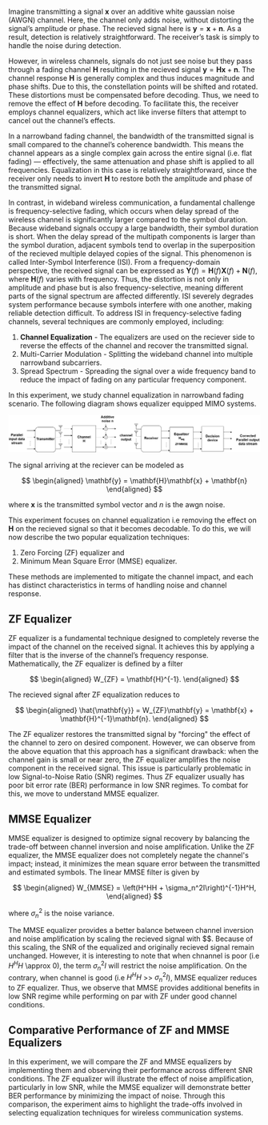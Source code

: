 Imagine transmitting a signal $\mathbf{x}$ over an additive white gaussian noise (AWGN) channel. Here, the channel only adds noise, without distorting the signal’s amplitude or phase. The recieved signal here is $\mathbf{y} = \mathbf{x}+\mathbf{n}$. As a result, detection is relatively straightforward. The receiver’s task is simply to handle the noise during detection.

However, in wireless channels, signals do not just see noise but they pass through a fading channel $\mathbf{H}$ resulting in the recieved signal $\mathbf{y} = \mathbf{Hx}+\mathbf{n}$. The channel response  $\mathbf{H}$ is generally complex and thus induces magnitude and phase shifts. Due to this, the constellation points will be shifted and rotated. These distortions must be compensated before decoding. Thus, we need to remove the effect of $\mathbf{H}$ before decoding. To facilitate this, the receiver employs channel equalizers, which act like inverse filters that attempt to cancel out the channel’s effects.

In a narrowband fading channel, the bandwidth of the transmitted signal is small compared to the channel’s coherence bandwidth. This means the channel appears as a single complex gain across the entire signal (i.e. flat fading) — effectively, the same attenuation and phase shift is applied to all frequencies. Equalization in this case is relatively straightforward, since the receiver only needs to invert $\mathbf{H}$ to restore both the amplitude and phase of the transmitted signal.

In contrast, in wideband wireless communication, a fundamental challenge is frequency-selective fading, which occurs when delay spread of the wireless channel is significantly larger compared to the symbol duration. Because wideband signals occupy a large bandwidth, their symbol duration is short. When the delay spread of the multipath components is larger than the symbol duration, adjacent symbols tend to overlap in the superposition of the recieved multiple delayed copies of the signal. This phenomenon is called Inter-Symbol Interference (ISI). From a frequency-domain perspective, the received signal can be expressed as $\mathbf{Y}(f) = \mathbf{H}(f)\mathbf{X}(f) + \mathbf{N}(f)$, where $\mathbf{H}(f)$ varies with frequency. Thus, the distortion is not only in amplitude and phase but is also frequency-selective, meaning different parts of the signal spectrum are affected differently. ISI severely degrades system performance because symbols interfere with one another, making reliable detection difficult. To address ISI in frequency-selective fading channels, several techniques are commonly employed, including:
  1) **Channel Equalization** - The equalizers are used on the reciever side to reverse the effects of the channel and recover the transmitted signal. 
  2) Multi-Carrier Modulation - Splitting the wideband channel into multiple narrowband subcarriers. 
  3) Spread Spectrum - Spreading the signal over a wide frequency band to reduce the impact of fading on any particular frequency component.

In this experiment, we study channel equalization in narrowband fading scenario. The following diagram shows equalizer equipped MIMO systems.

<img src=".\images\exp8.png">



The signal arriving at the reciever can be modeled as

$$
\begin{aligned}
  \mathbf{y} = \mathbf{H}\mathbf{x} + \mathbf{n}
\end{aligned}
$$

where $\mathbf{x}$ is the transmitted symbol vector and $n$ is the awgn noise.

This experiment focuses on channel equalization i.e removing the effect on $\mathbf{H}$ on the recieved signal so that it becomes decodable. To do this, we will now describe the two popular equalization techniques: 
  1) Zero Forcing (ZF) equalizer and
  2) Minimum Mean Square Error (MMSE) equalizer.

These methods are implemented to mitigate the channel impact, and each has distinct characteristics in terms of handling noise and channel response.

## ZF Equalizer

ZF equalizer is a fundamental technique designed to completely reverse the impact of the channel on the received signal. It achieves this by applying a filter that is the inverse of the channel’s frequency response. Mathematically, the ZF equalizer is defined by a filter 

$$
\begin{aligned}
     W_{ZF} = \mathbf{H}^{-1}. 
\end{aligned}
$$

The recieved signal after ZF equalization reduces to

$$
\begin{aligned}
  \hat{\mathbf{y}} = W_{ZF}\mathbf{y} = \mathbf{x} + \mathbf{H}^{-1}\mathbf{n}.
\end{aligned}
$$

The ZF equalizer restores the transmitted signal by "forcing" the effect of the channel to zero on desired component. However, we can observe from the above equation that this approach has a significant drawback: when the channel gain is small or near zero, the ZF equalizer amplifies the noise component in the received signal. This issue is particularly problematic in low Signal-to-Noise Ratio (SNR) regimes. Thus ZF equalizer usually has poor bit error rate (BER) performance in low SNR regimes. To combat for this, we move to understand MMSE equalizer.

## MMSE Equalizer

MMSE equalizer is designed to optimize signal recovery by balancing the trade-off between channel inversion and noise amplification. Unlike the ZF equalizer, the MMSE equalizer does not completely negate the channel's impact; instead, it minimizes the mean square error between the transmitted and estimated symbols. The linear MMSE filter is given by

$$
\begin{aligned}
   W_{MMSE} = \left(H^HH + \sigma_n^2I\right)^{-1}H^H,
\end{aligned}
$$

where $\sigma_n^2$ is the noise variance.

The MMSE equalizer provides a better balance between channel inversion and noise amplification by scaling the recieved signal with $$. Because of this scaling, the SNR of the equalized and originally recieved signal remain unchanged. However, it is interesting to note that when chnannel is poor (i.e $H^HH$ \approx 0), the term  $\sigma_n^2I$ will restrict the noise amplification. On the contrary, when channel is good (i.e $H^HH$ >> $\sigma_n^2I$), MMSE equalizer reduces to ZF equalizer. Thus, we observe that MMSE provides additional benefits in low SNR regime while performing on par with ZF under good channel conditions.


## Comparative Performance of ZF and MMSE Equalizers

In this experiment, we will compare the ZF and MMSE equalizers by implementing them and observing their performance across different SNR conditions. The ZF equalizer will illustrate the effect of noise amplification, particularly in low SNR, while the MMSE equalizer will demonstrate better BER performance by minimizing the impact of noise. Through this comparison, the experiment aims to highlight the trade-offs involved in selecting equalization techniques for wireless communication systems.
